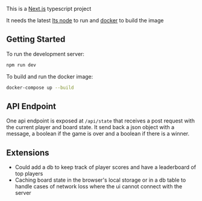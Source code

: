 This is a [Next.js](https://nextjs.org/) typescript project

It needs the latest [lts node](https://nodejs.org/en/) to run and [docker](https://www.docker.com/) to build the image

## Getting Started

To run the development server:

```bash
npm run dev
```

To build and run the docker image:

```bash
docker-compose up --build
```

## API Endpoint

One api endpoint is exposed at `/api/state` that receives a post request with the current player and board state. It send back a json object with a message, a boolean if the game is over and a boolean if there is a winner.

## Extensions

- Could add a db to keep track of player scores and have a leaderboard of top players
- Caching board state in the browser's local storage or in a db table to handle cases of network loss where the ui cannot connect with the server
